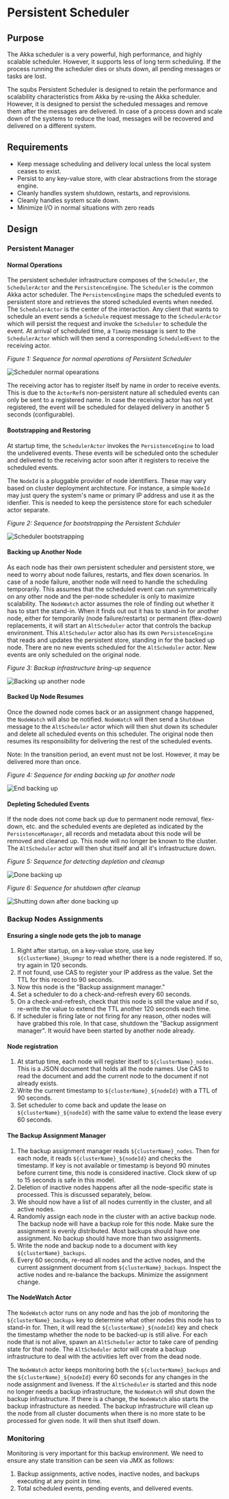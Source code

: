 # Persistent Scheduler

## Purpose
The Akka scheduler is a very powerful, high performance, and highly scalable scheduler. However, it supports less of long term scheduling. If the process running the scheduler dies or shuts down, all pending messages or tasks are lost.

The squbs Persistent Scheduler is designed to retain the performance and scalability characteristics from Akka by re-using the Akka scheduler. However, it is designed to persist the scheduled messages and remove them after the messages are delivered. In case of a process down and scale down of the systems to reduce the load, messages will be recovered and delivered on a different system.

## Requirements
* Keep message scheduling and delivery local unless the local system ceases to exist.
* Persist to any key-value store, with clear abstractions from the storage engine.
* Cleanly handles system shutdown, restarts, and reprovisions.
* Cleanly handles system scale down.
* Minimize I/O in normal situations with zero reads

## Design

### Persistent Manager

#### Normal Operations
The persistent scheduler infrastructure composes of the `Scheduler`, the `SchedulerActor` and the `PersistenceEngine`. The `Scheduler` is the common Akka actor scheduler. The `PersistenceEngine` maps the scheduled events to persistent store and retrieves the stored scheduled events when needed. The `SchedulerActor` is the center of the interaction. Any client that wants to schedule an event sends a `Schedule` request message to the `SchedulerActor` which will persist the request and invoke the `Scheduler` to schedule the event. At arrival of scheduled time, a `TimeUp` message is sent to the `SchedulerActor` which will then send a corresponding `ScheduledEvent` to the receiving actor.

*Figure 1: Sequence for normal operations of Persistent Scheduler*

![Scheduler normal opearations](img/persistentscheduler/normal-ops.gif)

The receiving actor has to register itself by name in order to receive events. This is due to the `ActorRef`s non-persistent nature all scheduled events can only be sent to a registered name. In case the receiving actor has not yet registered, the event will be scheduled for delayed delivery in another 5 seconds (configurable).

#### Bootstrapping and Restoring
At startup time, the `SchedulerActor` invokes the `PersistenceEngine` to load the undelivered events. These events will be scheduled onto the scheduler and delivered to the receiving actor soon after it registers to receive the scheduled events.

The `NodeId` is a pluggable provider of node identifiers. These may vary based on cluster deployment architecture. For instance, a simple `NodeId` may just query the system's name or primary IP address and use it as the idenfier. This is needed to keep the persistence store for each scheduler actor separate.

*Figure 2: Sequence for bootstrapping the Persistent Schduler*

![Scheduler bootstrapping](img/persistentscheduler/bootstrapping.gif)

#### Backing up Another Node
As each node has their own persistent scheduler and persistent store, we need to worry about node failures, restarts, and flex down scenarios. In case of a node failure, another node will need to handle the scheduling temporarily. This assumes that the scheduled event can run symmetrically on any other node and the per-node scheduler is only to maximize scalability. The `NodeWatch` actor assumes the role of finding out whether it has to start the stand-in. When it finds out out it has to stand-in for another node, either for temporarily (node failure/restarts) or permanent (flex-down) replacements, it will start an `AltScheduler` actor that controls the backup environment. This `AltScheduler` actor also has its own `PersistenceEngine` that reads and updates the persistent store, standing in for the backed up node. There are no new events scheduled for the `AltScheduler` actor. New events are only scheduled on the original node.

*Figure 3: Backup infrastructure bring-up sequence*

![Backing up another node](img/persistentscheduler/backup-node.gif)

#### Backed Up Node Resumes
Once the downed node comes back or an assignment change happened, the `NodeWatch` will also be notified. `NodeWatch` will then send a `Shutdown` message to the `AltScheduler` actor which will then shut down its scheduler and delete all scheduled events on this scheduler. The original node then resumes its responsibility for delivering the rest of the scheduled events.

Note: In the transition period, an event must not be lost. However, it may be delivered more than once.

*Figure 4: Sequence for ending backing up for another node*

![End backing up](img/persistentscheduler/end-backup.gif)

#### Depleting Scheduled Events
If the node does not come back up due to permanent node removal, flex-down, etc. and the scheduled events are depleted as indicated by the `PersistenceManager`, all records and metadata about this node will be removed and cleaned up. This node will no longer be known to the cluster. The `AltScheduler` actor will then shut itself and all it's infrastructure down.

*Figure 5: Sequence for detecting depletion and cleanup*

![Done backing up](img/persistentscheduler/done-backup.gif)

*Figure 6: Sequence for shutdown after cleanup*

![Shutting down after done backing up](img/persistentscheduler/done-backup2.gif)

### Backup Nodes Assignments

#### Ensuring a single node gets the job to manage
1. Right after startup, on a key-value store, use key `${clusterName}_bkupmgr` to read whether there is a node registered. If so, try again in 120 seconds.
2. If not found, use CAS to register your IP address as the value. Set the TTL for this record to 90 seconds.
3. Now this node is the "Backup assignment manager."
4. Set a scheduler to do a check-and-refresh every 60 seconds.
5. On a check-and-refresh, check that this node is still the value and if so, re-write the value to extend the TTL another 120 seconds each time.
6. If scheduler is firing late or not firing for any reason, other nodes will have grabbed this role. In that case, shutdown the "Backup assignment manager". It would have been started by another node already.

#### Node registration
1. At startup time, each node will register itself to `${clusterName}_nodes`. This is a JSON document that holds all the node names. Use CAS to read the document and add the current node to the document if not already exists.
2. Write the current timestamp to `${clusterName}_${nodeId}` with a TTL of 90 seconds.
3. Set scheduler to come back and update the lease on `${clusterName}_${nodeId}` with the same value to extend the lease every 60 seconds.

#### The Backup Assignment Manager
1. The backup assignment manager reads `${clusterName}_nodes`. Then for each node, it reads `${clusterName}_${nodeId}` and checks the timestamp. If key is not available or timestamp is beyond 90 minutes before current time, this node is considered inactive. Clock skew of up to 15 seconds is safe in this model.
2. Deletion of inactive nodes happens after all the node-specific state is processed. This is discussed separately, below.
3. We should now have a list of all nodes currently in the cluster, and all active nodes.
4. Randomly assign each node in the cluster with an active backup node. The backup node will have a backup role for this node. Make sure the assignment is evenly distributed. Most backups should have one assignment. No backup should have more than two assignments.
5. Write the node and backup node to a document with key `${clusterName}_backups`.
6. Every 60 seconds, re-read all nodes and the active nodes, and the current assignment document from `${clusterName}_backups`. Inspect the active nodes and re-balance the backups. Minimize the assignment change.

#### The NodeWatch Actor
The `NodeWatch` actor runs on any node and has the job of monitoring the `${clusterName}_backups` key to determine what other nodes this node has to stand-in for. Then, it will read the `${clusterName}_${nodeId}` key and check the timestamp whether the node to be backed-up is still alive. For each node that is not alive, spawn an `AltScheduler` actor to take care of pending state for that node. The `AltScheduler` actor will create a backup infrastructure to deal with the activities left over from the dead node.

The `NodeWatch` actor keeps monitoring both the `${clusterName}_backups` and the `${clusterName}_${nodeId}` every 60 seconds for any changes in the node assignment and liveness. If the `AltScheduler` is started and this node no longer needs a backup infrastructure, the `NodeWatch` will shut down the backup infrastructure. If there is a change, the `NodeWatch` also starts the backup infrastructure as needed. The backup infrastructure will clean up the node from all cluster documents when there is no more state to be processed for given node. It will then shut itself down.

### Monitoring

Monitoring is very important for this backup environment. We need to ensure any state transition can be seen via JMX as follows:
1. Backup assignments, active nodes, inactive nodes, and backups executing at any point in time.
2. Total scheduled events, pending events, and delivered events.


